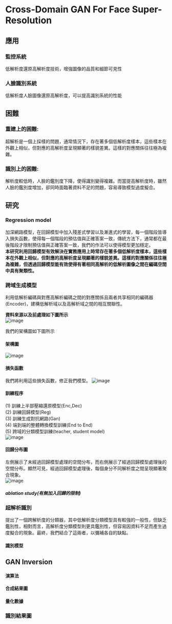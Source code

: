 # Cross-Domain GAN For Face Super-Resolution
## 應用  
### 監控系統  
低解析度還原高解析度技術，增強圖像的品質和細節可見性  
### 人臉識別系統  
低解析度人臉圖像還原高解析度，可以提高識別系統的性能  
      
## 困難  
### 重建上的困難:  
超解析是一個上採樣的問題，通常情況下，存在著多個低解析度樣本，這些樣本在外觀上相似，但對應的高解析度呈現顯著的樣貌差異。這樣的對應關係往往極為複雜。  
### 識別上的困難:  
解析度較低時，人臉的鑑別度下降，使得識別變得複雜。而當提高解析度時，雖然人臉的鑑別度增加，卻同時面臨著資料不足的問題，容易導致模型過度擬合。  

## 研究  
### Regression model  
加深網路模型，在回歸模型中加入殘差式學習以及漸進式的學習，每一個階段皆導入損失函數，使得每一個階段的預估值與正確答案一致，傳統方法下，通常都在最後階段才限制預估值與正確答案一致，我們的作法可以使得模型更加穩定。  
**本研究利用回歸模型有效解決在實務應用上時常存在著多個低解析度樣本，這些樣本在外觀上相似，但對應的高解析度呈現顯著的樣貌差異。這樣的對應關係往往極為複雜，但透過回歸模型能有效使得有著相同高解析的低解析圖像之間在編碼空間中具有聚類性。**   

### 跨域生成模型  
利用低解析編碼與對應高解析編碼之間的對應關係且兩者共享相同的編碼器(Encoder)，建構低解析域以及高解析域之間的相互關聯性。  

**資料來源以及前處理如下圖所示**  
![image](https://github.com/wangbosen123/Cross-Domain-GAN-for-Face-Super-Resolution/assets/92494937/4c2d811b-803d-4812-a0d7-03bc3bbdf582)  


我們的架構圖如下圖所示  
#### 架構圖  
![image](https://github.com/wangbosen123/Cross-Domain-GAN-for-Face-Super-Resolution/assets/92494937/3cd14ed9-4663-4bd3-97df-23d48f8e189a)  

#### 損失函數  
我們將利用這些損失函數，修正我們模型。
![image](https://github.com/wangbosen123/Cross-Domain-GAN-for-Face-Super-Resolution/assets/92494937/df17bf41-7389-42ed-baab-72d0649faff7)  

#### 訓練程序  
(1)	訓練上半部壓縮還原模型(Enc,Dec)  
(2)	訓練回歸模型(Reg)  
(3)	訓練生成對抗網路(Gan)  
(4)	端到端的整體轉換模型訓練(End to End)  
(5)	跨域的分類模型訓練(teacher, student model)  
![image](https://github.com/wangbosen123/Cross-Domain-GAN-for-Face-Super-Resolution/assets/92494937/4f4d4d44-08cf-42e2-bd73-bedafef3b476)  


#### 回歸分布圖  
左側展示了未經過回歸模型處理的空間分布，而右側展示了經過回歸模型處理後的空間分布。顯然可見，經過回歸模型處理後，每個身分不同解析度之間呈現顯著聚合現象。  
![image](https://github.com/wangbosen123/Cross-Domain-GAN-for-Face-Super-Resolution/assets/92494937/d2386bea-257e-4d5c-b193-547c56afb638)  


##### ablation study(有無加入回歸的限制)  



### 超解析識別  
提出了一個跨解析度的分類器，其中低解析度分類模型具有較強的一般性，但缺乏鑑別性，相對而言，高解析度分類模型則更具鑑別性，但容易因資料不足而產生過度擬合的現象。最終，我們結合了這兩者，以彌補各自的缺點。 

#### 識別模型  

## GAN Inversion

#### 演算法  

#### 合成結果圖  

#### 量化數據

### 識別結果圖  







